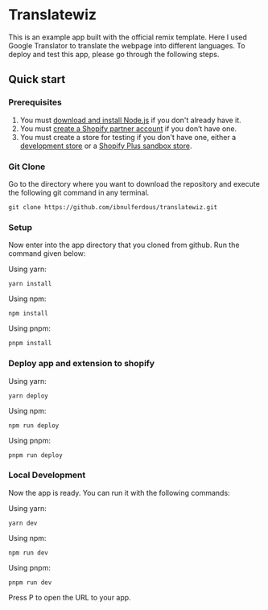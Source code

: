 # Translatewiz

This is an example app built with the official remix template. Here I used Google Translator to translate the webpage into different languages. To deploy and test this app, please go through the following steps.

## Quick start

### Prerequisites

1. You must [download and install Node.js](https://nodejs.org/en/download/) if you don't already have it.
2. You must [create a Shopify partner account](https://partners.shopify.com/signup) if you don’t have one.
3. You must create a store for testing if you don't have one, either a [development store](https://help.shopify.com/en/partners/dashboard/development-stores#create-a-development-store) or a [Shopify Plus sandbox store](https://help.shopify.com/en/partners/dashboard/managing-stores/plus-sandbox-store).

### Git Clone

Go to the directory where you want to download the repository and execute the following git command in any terminal.

```shell
git clone https://github.com/ibnulferdous/translatewiz.git
```

### Setup

Now enter into the app directory that you cloned from github. Run the command given below:

Using yarn:

```shell
yarn install
```

Using npm:

```shell
npm install
```

Using pnpm:

```shell
pnpm install
```

### Deploy app and extension to shopify

Using yarn:

```shell
yarn deploy
```

Using npm:

```shell
npm run deploy
```

Using pnpm:

```shell
pnpm run deploy
```

### Local Development

Now the app is ready. You can run it with the following commands:

Using yarn:

```shell
yarn dev
```

Using npm:

```shell
npm run dev
```

Using pnpm:

```shell
pnpm run dev
```

Press P to open the URL to your app.
